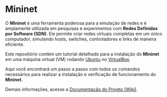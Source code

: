 # Mininet

O **Mininet** é uma ferramenta poderosa para a emulação de redes e é amplamente utilizada em pesquisas e experimentos com **Redes Definidas por Software (SDN)**. Ele permite criar redes virtuais completas em um único computador, simulando hosts, switches, controladores e links de maneira eficiente.

Este repositório contém um tutorial detalhado para a instalação do **Mininet** em uma máquina virtual (VM) rodando [Ubuntu](https://ubuntu.com/) no [VirtualBox](https://www.virtualbox.org/).

Aqui você encontrará um passo a passo com todos os comandos necessários para realizar a instalação e verificação de funcionamento do **Mininet**.

Demais informações, acesse a [Documentação do Projeto (Wiki)](https://github.com/mavsdrew/mininet/wiki).

